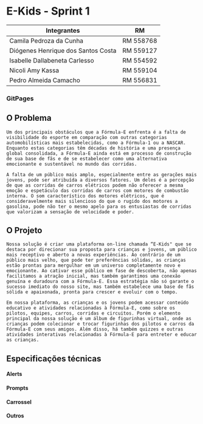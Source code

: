 # E-Kids - Sprint 1

Integrantes   | RM
--------- | ------
Camila Pedroza da Cunha | RM 558768
Diógenes Henrique dos Santos Costa | RM 559127
Isabelle Dallabeneta Carlesso | RM 554592
Nicoli Amy Kassa | RM 559104
Pedro Almeida Camacho | RM 556831



### GitPages
### []()

## O Problema
    Um dos principais obstáculos que a Fórmula-E enfrenta é a falta de visibilidade do esporte em comparação com outras categorias automobilísticas mais estabelecidas, como a Fórmula-1 ou a NASCAR. Enquanto estas categorias têm décadas de história e uma presença global consolidada, a Fórmula-E ainda está em processo de construção de sua base de fãs e de se estabelecer como uma alternativa emocionante e sustentável no mundo das corridas.
    
    A falta de um público mais amplo, especialmente entre as gerações mais jovens, pode ser atribuída a diversos fatores. Um deles é a percepção de que as corridas de carros elétricos podem não oferecer a mesma emoção e espetáculo das corridas de carros com motores de combustão interna. O som característico dos motores elétricos, que é consideravelmente mais silencioso do que o rugido dos motores a gasolina, pode não ter o mesmo apelo para os entusiastas de corridas que valorizam a sensação de velocidade e poder.

## O Projeto
    Nossa solução é criar uma plataforma on-line chamada “E-Kids" que se destaca por direcionar sua proposta para crianças e jovens, um público mais receptivo e aberto a novas experiências. Ao contrário de um público mais velho, que pode ter preferências sólidas, as crianças estão prontas para mergulhar em um universo completamente novo e emocionante. Ao cativar esse público em fase de descoberta, não apenas facilitamos a atração inicial, mas também garantimos uma conexão genuína e duradoura com a Fórmula-E. Essa estratégia não só garante o sucesso imediato do nosso site, mas também estabelece uma base de fãs sólida e apaixonada, pronta para crescer e evoluir com o tempo.

	Em nossa plataforma, as crianças e os jovens podem acessar conteúdo educativo e atividades relacionadas à Fórmula-E, como sobre os pilotos, equipes, carros, corridas e circuitos. Porém o elemento principal da nossa solução é um álbum de figurinhas virtual, onde as crianças podem colecionar e trocar figurinhas dos pilotos e carros da Fórmula-E com seus amigos. Além disso, há também quizzes e outras atividades interativas relacionadas à Fórmula-E para entreter e educar as crianças. 


## Especificações técnicas
#### Alerts
#### Prompts
#### Carrossel
#### Outros